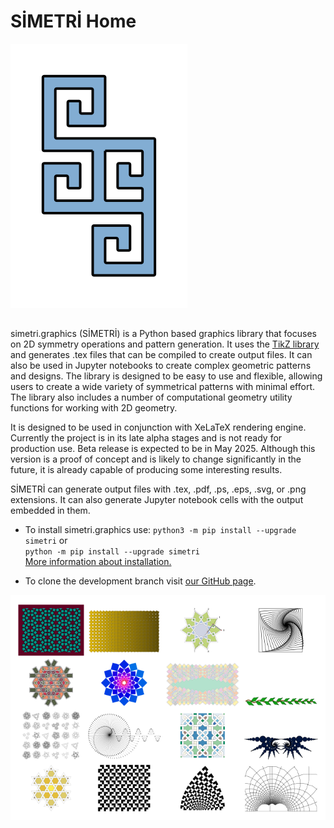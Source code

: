 # SİMETRİ Home
![logo](assets/sg_logo_transp.svg)
##

simetri.graphics (SİMETRİ) is a Python based graphics library that focuses on 2D symmetry operations and pattern generation. It uses the [TikZ library](https://tikz.net) and generates .tex files that can be compiled to create output files. It can also be used in Jupyter notebooks to create complex geometric patterns and designs. The library is designed to be easy to use and flexible, allowing users to create a wide variety of symmetrical patterns with minimal effort. The library also includes a number of computational geometry utility functions for working with 2D geometry.

It is designed to be used in conjunction with XeLaTeX rendering engine. Currently the project is in its late alpha stages and is not ready for production use. Beta release is expected to be in May 2025. Although this version is a proof of concept and is likely to change significantly in the future, it is already capable of producing some interesting results.

SİMETRİ can generate output files with .tex, .pdf, .ps, .eps, .svg, or .png extensions. It can also generate Jupyter notebook cells with the output embedded in them.

* To install simetri.graphics use: `python3 -m pip install --upgrade simetri`
  or <br>`python -m pip install --upgrade simetri`<br>
  [More information about installation.](installation.md)


* To clone the development branch visit [our GitHub page](https://github.com/mekanimo/simetri).

![gallery](assets/gallery.png)
<!-- ![gallery2](assets/img_grid2.png){width="63.25%" height="63.25%"} -->

<!-- Note: First row from the bottom, second image from left is from <br>Jannis Maroscheck's Shape Grammars. -->
